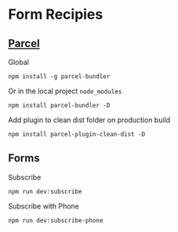 # Form Recipies

## [Parcel](https://parceljs.org/getting_started.html)

Global
```
npm install -g parcel-bundler
```
Or in the local project `node_modules`
```
npm install parcel-bundler -D
```

Add plugin to clean dist folder on production build
```
npm install parcel-plugin-clean-dist -D
```

## Forms

Subscribe

```
npm run dev:subscribe
```

Subscribe with Phone

```
npm run dev:subscribe-phone
```
